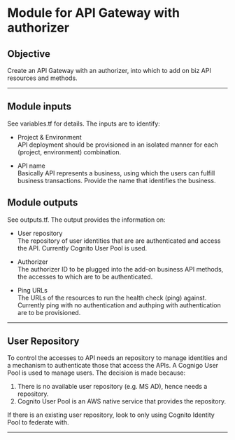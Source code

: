 # Module for API Gateway with authorizer


## Objective

Create an API Gateway with an authorizer, into which to add on biz API resources and methods.

---

## Module inputs

See variables.tf for details. The inputs are to identify:

* Project & Environment<br>
API deployment should be provisioned in an isolated manner for each (project, environment) combination.

* API name<br>
Basically API represents a business, using which the users can fulfill business transactions. Provide the name that identifies the business.


## Module outputs

See outputs.tf. The output provides the information on:

* User repository<br>
The repository of user identities that are are authenticated and access the API. Currently Cognito User Pool is used.

* Authorizer<br>
The authorizer ID to be plugged into the add-on business API methods, the accesses to which are to be authenticated.

* Ping URLs<br>
The URLs of the resources to run the health check (ping) against. Currently ping with no authentication and authping with authentication are to be provisioned.

---


## User Repository

To control the accesses to API needs an repository to manage identities and a mechanism to authenticate those that access the APIs. A Cognigo User Pool is used to manage users. The decision is made because:

1. There is no available user repository (e.g. MS AD), hence needs a repository.
2. Cognito User Pool is an AWS native service that provides the repository.

If there is an existing user repository, look to only using Cognito Identity Pool to federate with.

---


